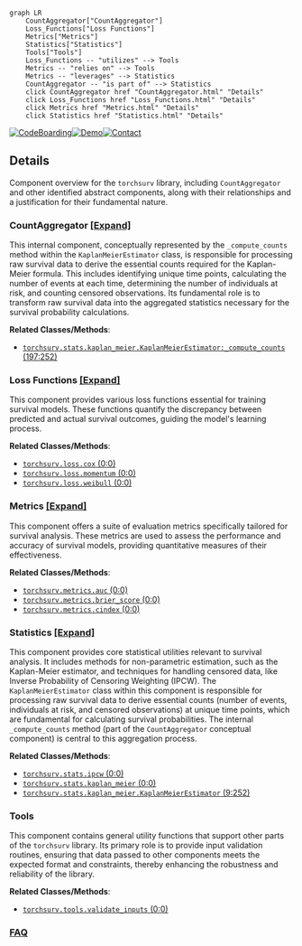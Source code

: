 ```mermaid
graph LR
    CountAggregator["CountAggregator"]
    Loss_Functions["Loss Functions"]
    Metrics["Metrics"]
    Statistics["Statistics"]
    Tools["Tools"]
    Loss_Functions -- "utilizes" --> Tools
    Metrics -- "relies on" --> Tools
    Metrics -- "leverages" --> Statistics
    CountAggregator -- "is part of" --> Statistics
    click CountAggregator href "CountAggregator.html" "Details"
    click Loss_Functions href "Loss_Functions.html" "Details"
    click Metrics href "Metrics.html" "Details"
    click Statistics href "Statistics.html" "Details"
```

[![CodeBoarding](https://img.shields.io/badge/Generated%20by-CodeBoarding-9cf?style=flat-square)](https://github.com/CodeBoarding/GeneratedOnBoardings)[![Demo](https://img.shields.io/badge/Try%20our-Demo-blue?style=flat-square)](https://www.codeboarding.org/demo)[![Contact](https://img.shields.io/badge/Contact%20us%20-%20contact@codeboarding.org-lightgrey?style=flat-square)](mailto:contact@codeboarding.org)

## Details

Component overview for the `torchsurv` library, including `CountAggregator` and other identified abstract components, along with their relationships and a justification for their fundamental nature.

### CountAggregator [[Expand]](./CountAggregator.md)
This internal component, conceptually represented by the `_compute_counts` method within the `KaplanMeierEstimator` class, is responsible for processing raw survival data to derive the essential counts required for the Kaplan-Meier formula. This includes identifying unique time points, calculating the number of events at each time, determining the number of individuals at risk, and counting censored observations. Its fundamental role is to transform raw survival data into the aggregated statistics necessary for the survival probability calculations.


**Related Classes/Methods**:

- <a href=".src/torchsurv/stats/kaplan_meier.py#L197-L252" target="_blank" rel="noopener noreferrer">`torchsurv.stats.kaplan_meier.KaplanMeierEstimator:_compute_counts` (197:252)</a>


### Loss Functions [[Expand]](./Loss_Functions.md)
This component provides various loss functions essential for training survival models. These functions quantify the discrepancy between predicted and actual survival outcomes, guiding the model's learning process.


**Related Classes/Methods**:

- <a href=".src/torchsurv/loss/cox.py#L0-L0" target="_blank" rel="noopener noreferrer">`torchsurv.loss.cox` (0:0)</a>
- <a href=".src/torchsurv/loss/momentum.py#L0-L0" target="_blank" rel="noopener noreferrer">`torchsurv.loss.momentum` (0:0)</a>
- <a href=".src/torchsurv/loss/weibull.py#L0-L0" target="_blank" rel="noopener noreferrer">`torchsurv.loss.weibull` (0:0)</a>


### Metrics [[Expand]](./Metrics.md)
This component offers a suite of evaluation metrics specifically tailored for survival analysis. These metrics are used to assess the performance and accuracy of survival models, providing quantitative measures of their effectiveness.


**Related Classes/Methods**:

- <a href=".src/torchsurv/metrics/auc.py#L0-L0" target="_blank" rel="noopener noreferrer">`torchsurv.metrics.auc` (0:0)</a>
- <a href=".src/torchsurv/metrics/brier_score.py#L0-L0" target="_blank" rel="noopener noreferrer">`torchsurv.metrics.brier_score` (0:0)</a>
- <a href=".src/torchsurv/metrics/cindex.py#L0-L0" target="_blank" rel="noopener noreferrer">`torchsurv.metrics.cindex` (0:0)</a>


### Statistics [[Expand]](./Statistics.md)
This component provides core statistical utilities relevant to survival analysis. It includes methods for non-parametric estimation, such as the Kaplan-Meier estimator, and techniques for handling censored data, like Inverse Probability of Censoring Weighting (IPCW). The `KaplanMeierEstimator` class within this component is responsible for processing raw survival data to derive essential counts (number of events, individuals at risk, and censored observations) at unique time points, which are fundamental for calculating survival probabilities. The internal `_compute_counts` method (part of the `CountAggregator` conceptual component) is central to this aggregation process.


**Related Classes/Methods**:

- <a href=".src/torchsurv/stats/ipcw.py#L0-L0" target="_blank" rel="noopener noreferrer">`torchsurv.stats.ipcw` (0:0)</a>
- <a href=".src/torchsurv/stats/kaplan_meier.py#L0-L0" target="_blank" rel="noopener noreferrer">`torchsurv.stats.kaplan_meier` (0:0)</a>
- <a href=".src/torchsurv/stats/kaplan_meier.py#L9-L252" target="_blank" rel="noopener noreferrer">`torchsurv.stats.kaplan_meier.KaplanMeierEstimator` (9:252)</a>


### Tools
This component contains general utility functions that support other parts of the `torchsurv` library. Its primary role is to provide input validation routines, ensuring that data passed to other components meets the expected format and constraints, thereby enhancing the robustness and reliability of the library.


**Related Classes/Methods**:

- <a href=".src/torchsurv/tools/validate_inputs.py#L0-L0" target="_blank" rel="noopener noreferrer">`torchsurv.tools.validate_inputs` (0:0)</a>




### [FAQ](https://github.com/CodeBoarding/GeneratedOnBoardings/tree/main?tab=readme-ov-file#faq)